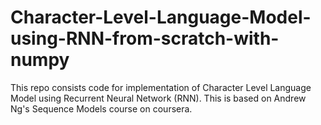 # Character-Level-Language-Model-using-RNN-from-scratch-with-numpy
This repo consists code for implementation of Character Level Language Model using Recurrent Neural Network (RNN). 
This is based on Andrew Ng's Sequence Models course on coursera.

